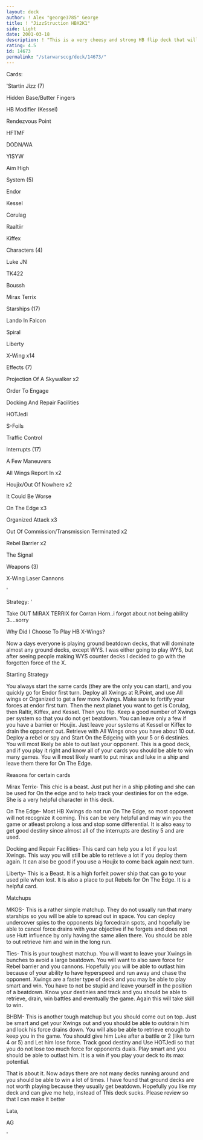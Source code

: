 ```yaml
---
layout: deck
author: ! Alex "george3785" George
title: ! "JizzStruction HBX2K1"
side: Light
date: 2001-03-18
description: ! "This is a very cheesy and strong HB flip deck that will win a lot of games"
rating: 4.5
id: 14673
permalink: "/starwarsccg/deck/14673/"
---
```

Cards: 

'Startin Jizz (7)

Hidden Base/Butter Fingers

HB Modifier (Kessel)

Rendezvous Point

HFTMF

DODN/WA

YISYW

Aim High


System (5)

Endor

Kessel

Corulag

Raaltiir

Kiffex


Characters (4)

Luke JN

TK422

Boussh

Mirax Terrix


Starships (17)

Lando In Falcon

Spiral

Liberty

X-Wing x14


Effects (7)

Projection Of A Skywalker x2

Order To Engage

Docking And Repair Facilities

HOTJedi

S-Foils

Traffic Control


Interrupts (17)

A Few Maneuvers

All Wings Report In x2

Houjix/Out Of Nowhere x2

It Could Be Worse

On The Edge x3

Organized Attack x3

Out Of Commission/Transmission Terminated x2

Rebel Barrier x2

The Signal


Weapons (3)

X-Wing Laser Cannons




'

Strategy: '

Take OUT MIRAX TERRIX for Corran Horn..i forgot about not being ability 3....sorry


Why Did I Choose To Play HB X-Wings?

Now a days everyone is playing ground beatdown decks, that will dominate almost any ground decks, except WYS. I was either going to play WYS, but after seeing people making WYS counter decks I decided to go with the forgotten force of the X.


Starting Strategy

You always start the same cards (they are the only you can start), and you quickly go for Endor first turn. Deploy all Xwings at R.Point, and use All wings or Organized to get a few more Xwings. Make sure to fortify your forces at endor first turn. Then the next planet you want to get is Corulag, then Raltir, Kiffex, and Kessel. Then you flip. Keep a good number of Xwings per system so that you do not get beatdown. You can leave only a few if you have a barrier or Houjix. Just leave your systems at Kessel or Kiffex to drain the opponent out. Retrieve with All Wings once you have about 10 out. Deploy a rebel or spy and Start On the Edgeing with your 5 or 6 destinies. You will most likely be able to out last your opponent. This is a good deck, and if you play it right and know all of your cards you should be able to win many games. You will most likely want to put mirax and luke in a ship and leave them there for On The Edge. 


Reasons for certain cards

Mirax Terrix- This chic is a beast. Just put her in a ship piloting and she can be used for On the edge and to help track your destinies for on the edge. She is a very helpful character in this deck.


On The Edge- Most HB Xwings do not run On The Edge, so most opponent will not recognize it coming. This can be very helpful and may win you the game or atleast prolong a loss and stop some differential. It is also easy to get good destiny since almost all of the interrupts are destiny 5 and are used.


Docking and Repair Facilities- This card can help you a lot if you lost Xwings. This way you will still be able to retrieve a lot if you deploy them again. It can also be good if you use a Houjix to come back again next turn.


Liberty- This is a Beast. It is a high forfeit power ship that can go to your used pile when lost. It is also a place to put Rebels for On The Edge. It is a helpful card.


Matchups

MKOS- This is a rather simple matchup. They do not usually run that many starships so you will be able to spread out in space. You can deploy undercover spies to the opponents big forcedrain spots, and hopefully be able to cancel force drains with your objective if he forgets and does not use Hutt influence by only having the same alien there. You should be able to out retrieve him and win in the long run.


Ties- This is your toughest matchup. You will want to leave your Xwings in bunches to avoid a large beatdown. You will want to also save force for Rebel barrier and you cannons. Hopefully you will be able to outlast him because of your ability to have hyperspeed and run away and chase the opponent. Xwings are a faster type of deck and you may be able to play smart and win. You have to not be stupid and leave yourself in the position of a beatdown. Know your destinies and track and you should be able to retrieve, drain, win battles and eventually the game. Again this will take skill to win.


BHBM- This is another tough matchup but you should come out on top. Just be smart and get your Xwings out and you should be able to outdrain him and lock his force drains down. You will also be able to retrieve enough to keep you in the game. You should give him Luke after a battle or 2 (like turn 4 or 5) and Let him lose force. Track good destiny and Use HOTJedi so that you do not lose too much force for opponents duals. Play smart and you should be able to outlast him. It is a win if you play your deck to its max potential.


That is about it. Now adays there are not many decks running around and you should be able to win a lot of times. I have found that ground decks are not worth playing because they usually get beatdown. Hopefully you like my deck and can give me help, instead of This deck sucks. Please review so that I can make it better


Lata,

AG

'
